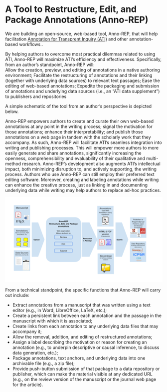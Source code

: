 # A Tool to Restructure, Edit, and Package Annotations (Anno-REP)
We are building an open-source, web-based tool, Anno-REP, that will help facilitation [Annotation for Transprent Inquiry (ATI)](https://qdr.syr.edu/ati) and other annotation-based workflows.. 

By helping authors to overcome most practical dilemmas related to using ATI, Anno-REP will maximize ATI’s efficiency and effectiveness. Specifically, from an author’s standpoint, Anno-REP will:  
Allow the creation, preview, and editing of annotations in a native authoring environment;
Facilitate the restructuring of annotations and their linking (together with underlying data sources) to relevant text passages;
Ease the editing of web-based annotations;
Expedite the packaging and submission of annotations and underlying data sources (i.e., an “ATI data supplement”) to publishers and repositories

A simple schematic of the tool from an author’s perspective is depicted below.  

Anno-REP empowers authors to create and curate their own web-based annotations at any point in the writing process; signal the motivation for those annotations; enhance their interpretability; and publish those annotations on a web page in tandem with the scholarly work that they accompany. As such, Anno-REP will facilitate ATI’s seamless integration into writing and publishing processes. This will empower more authors to more easily generate and share annotations, significantly increasing the openness, comprehensibility and evaluability of their qualitative and multi-method research. Anno-REP’s development also augments ATI’s intellectual impact, both minimizing disruption to, and actively supporting, the writing process. Authors who use Anno-REP can still employ their preferred text editing software. Moreover, creating and labeling annotations while writing can enhance the creative process, just as linking in and documenting underlying data while writing may help authors to replace ad-hoc practices. 


![The Anno-REP Workflow from an Author’s Perspective](images/annoREP-figure.png)

From a technical standpoint, the specific functions that Anno-REP will carry out include: 
- Extract annotations from a manuscript that was written using a text editor (e.g., in Word, LibreOffice, LaTeX, etc.);
- Create a persistent link between each annotation and the passage in the manuscript with which it is associated; 
- Create links from each annotation to any underlying data files that may accompany it; 
- Allow the  removal, addition, and editing of restructured annotations;
- Assign a label describing the motivation or reason for creating an annotation (e.g., to underpin descriptive or causal inference, to discuss data generation, etc.);
- Package annotations, text anchors, and underlying data into one archivable file (e.g., a zip file);
- Provide push-button submission of that package to a data repository or publisher, which can make the material visible at any dedicated URL (e.g., on the review version of the manuscript or the journal web page for the article).
